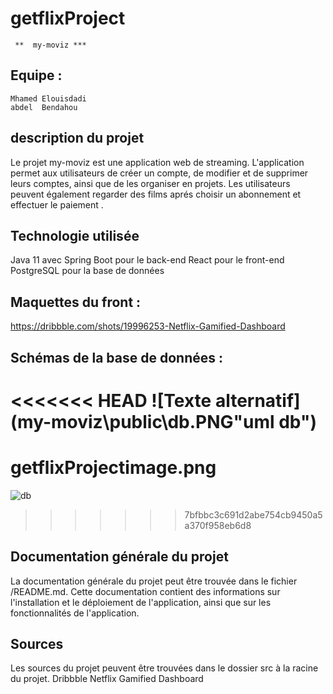 # getflixProject

     **  my-moviz ***

## Equipe :

    Mhamed Elouisdadi
    abdel  Bendahou

## description du projet

Le projet my-moviz est une application web de streaming. L'application permet aux utilisateurs de créer un compte, de modifier et de supprimer leurs comptes, ainsi que de les organiser en projets. Les utilisateurs peuvent également regarder des films aprés choisir un abonnement et effectuer le paiement .

## Technologie utilisée

Java 11 avec Spring Boot pour le back-end
React pour le front-end
PostgreSQL pour la base de données

## Maquettes du front :

https://dribbble.com/shots/19996253-Netflix-Gamified-Dashboard

## Schémas de la base de données :

<<<<<<< HEAD
![Texte alternatif](my-moviz\public\db.PNG"uml db")
=======
# getflixProjectimage.png
![db](https://user-images.githubusercontent.com/66112691/219664683-dd63d6f3-ccd4-4b19-ad84-35260486eafa.PNG)
>>>>>>> 7bfbbc3c691d2abe754cb9450a5a370f958eb6d8

## Documentation générale du projet

La documentation générale du projet peut être trouvée dans le fichier /README.md. Cette documentation contient des informations sur l'installation et le déploiement de l'application, ainsi que sur les fonctionnalités de l'application.

## Sources

Les sources du projet peuvent être trouvées dans le dossier src à la racine du projet.
Dribbble
Netflix Gamified Dashboard
